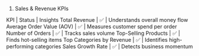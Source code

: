 1. Sales & Revenue KPIs

KPI                       | Status |        Insights
Total Revenue             | ✅    |  Understands overall money flow
Average Order Value (AOV) | ✅    |  Measures customer spend per order
Number of Orders          | ✅    |  Tracks sales volume
Top-Selling Products      | ✅    |  Finds hot-selling items
Top Categories by Revenue | ✅    |  Identifies high-performing categories
Sales Growth Rate         | ✅    |  Detects business momentum

